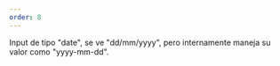 ```yaml
---
order: 8
---
```


Input de tipo "date", se ve "dd/mm/yyyy", pero internamente maneja su valor como "yyyy-mm-dd".